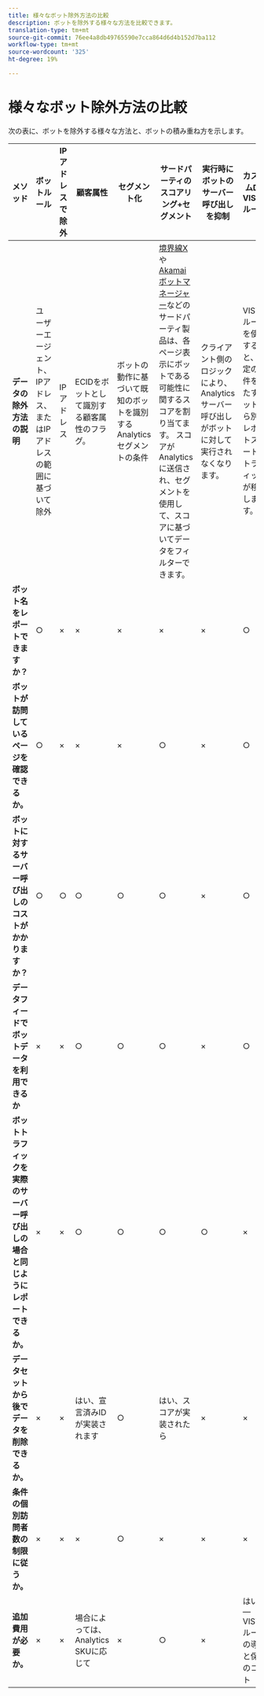 ```yaml
---
title: 様々なボット除外方法の比較
description: ボットを除外する様々な方法を比較できます。
translation-type: tm+mt
source-git-commit: 76ee4a8db49765590e7cca864d6d4b152d7ba112
workflow-type: tm+mt
source-wordcount: '325'
ht-degree: 19%

---
```



# 様々なボット除外方法の比較

次の表に、ボットを除外する様々な方法と、ボットの積み重ね方を示します。

| メソッド | ボットルール | IP アドレスで除外 | 顧客属性 | セグメント化 | サードパーティのスコアリング+セグメント | 実行時にボット&#x200B;のサーバー呼び出し&#x200B;を抑制 | カスタムDB VISTAルール |
| --- | --- | --- | --- | --- | --- | --- | --- |
| **データの除外方法の説明** | ユーザーエージェント、&#x200B;IPアドレス、またはIPアドレスの範囲に基づいて除外 | IP アドレス | ECID&#x200B;をボットとして識別する顧客属性のフラグ。 | ボットの&#x200B;動作に基づいて既知のボットを識別するAnalyticsセグメントの条件 | &#x200B;[境界線X](https://www.perimeterx.com)や[Akamaiボットマネージャー](https://www.akamai.com/us/en/products/security/bot-manager.jsp)などのサードパーティ製品は、各ページ表示にボットである可能性に関するスコアを割り当てます。 スコアがAnalyticsに送信され、セグメントを使用して、スコアに基づいてデータをフィルターできます。 | &#x200B;クライアント側のロジックにより、Analyticsサーバー呼び出しがボットに対して実行されなくなります。 | &#x200B;VISTAルールを使用すると、特定の条件を満たすボットから別のレポートスイートにトラフィックが移動します。 |
| **ボッ&#x200B;ト名をレポートできますか？** | ○ | × | × | × | × | × | ○ |
| **ボットが&#x200B;訪問しているページを確認できるか。** | ○ | × | × | × | ○ | × | ○ |
| &#x200B;**ボットに対するサーバー呼び出しのコストがかかりますか？** | ○ | ○ | ○ | ○ | ○ | × | ○ |
| **データフィードでボットデータを利用できるか** | × | × | ○ | ○ | ○ | × | ○ |
| **ボットトラフィックを実際のサーバー呼び出しの&#x200B;場合と同じようにレポートできるか。** | × | × | ○ | ○ | ○ | ○ | × |
| **データセットから後でデータを削除できるか。** | × | × | は&#x200B;い、宣言済みIDが実装されます | ○ | はい、スコアが実装されたら | × | × |
| **条件の個別訪問者数の制限に従うか。** | × | × | × | ○ | × | × | × |
| **追加費用が&#x200B;必要か。** | × | × | &#x200B;場合によっては、Analytics SKUに応じて | × | ○ | × | は&#x200B;い — VISTAルールの導入と保守のコスト |
